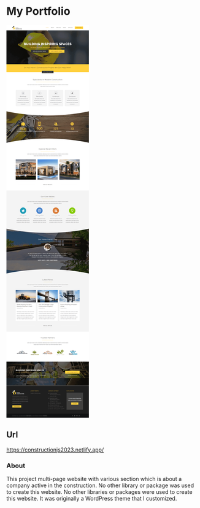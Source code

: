 # My Portfolio

![Screen Project](Images/Screen-Project.png)

## Url
https://constructionjs2023.netlify.app/

### About
This project multi-page website with various section which is about a company active in the construction. No other library or package was used to create this website. No other libraries or packages were used to create this website. It was originally a WordPress theme that I customized.